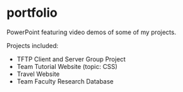 # portfolio

PowerPoint featuring video demos of some of my projects.

Projects included:
- TFTP Client and Server Group Project
- Team Tutorial Website (topic: CSS)
- Travel Website
- Team Faculty Research Database
